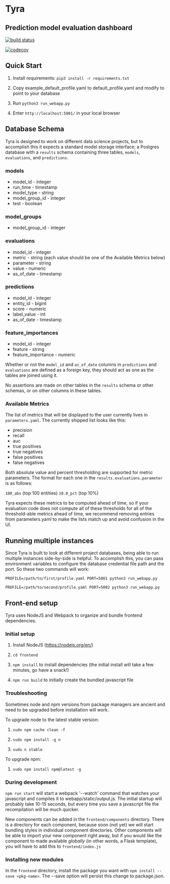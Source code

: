 # Tyra

## Prediction model evaluation dashboard

[![build status](https://travis-ci.org/dssg/tyra.svg?branch=master)](https://travis-ci.org/dssg/tyra)

[![codecov](https://codecov.io/gh/dssg/tyra/branch/master/graph/badge.svg)](https://codecov.io/gh/dssg/tyra)

## Quick Start

1. Install requirements: `pip3 install -r requirements.txt`

2. Copy example_default_profile.yaml to default_profile.yaml and modify to point to your database

3. Run `python3 run_webapp.py`

4. Enter `http://localhost:5001/` in your local browser

## Database Schema
Tyra is designed to work on different data science projects, but to accomplish this it expects a standard model storage interface; a Postgres database with a `results` schema containing three tables, `models`, `evaluations`, and `predictions`.

### models
- model_id - integer
- run_time - timestamp
- model_type - string
- model_group_id - integer
- test - boolean

### model_groups
- model_group_id - integer

### evaluations
- model_id - integer
- metric - string (each value should be one of the Available Metrics below)
- parameter - string
- value - numeric
- as_of_date - timestamp

### predictions
- model_id - integer
- entity_id - bigint
- score - numeric
- label_value - int
- as_of_date - timestamp

### feature_importances
- model_id - integer
- feature - string
- feature_importance - numeric

Whether or not the `model_id` and `as_of_date` columns in `predictions` and `evaluations` are defined as a foreign key, they should act as one as the tables are joined using it.

No assertions are made on other tables in the `results` schema or other schemas, or on other columns in these tables.

### Available Metrics
The list of metrics that will be displayed to the user currently lives in `parameters.yaml`. The currently shipped list looks like this:
- precision
- recall
- auc
- true positives
- true negatives
- false positives
- false negatives

Both absolute value and percent thresholding are supported for metric parameters. The format for each one in the `results.evaluations.parameter` is as follows:

`100_abs` (top 100 entities)
`10.0_pct` (top 10%)

Tyra expects these metrics to be computed ahead of time, so if your evaluation code does not compute all of these thresholds for all of the threshold-able metrics ahead of time, we recommend removing entries from parameters.yaml to make the lists match up and avoid confusion in the UI.


## Running multiple instances
Since Tyra is built to look at different project databases, being able to run multiple instances side-by-side is helpful. To accomplish this, you can pass environment variables to configure the database credential file path and the port. So these two commands will work:

`PROFILE=/path/to/first/profile.yaml PORT=5001 python3 run_webapp.py`

`PROFILE=/path/to/second/profile.yaml PORT=5002 python3 run_webapp.py`

## Front-end setup

Tyra uses NodeJS and Webpack to organize and bundle frontend dependencies.

### Initial setup
1. Install NodeJS (https://nodejs.org/en/)

2. `cd frontend`

3. `npm install` to install dependencies (the initial install will take a few minutes, go have a snack!)

4. `npm run build` to initially create the bundled javascript file

### Troubleshooting

Sometimes node and npm versions from package managers are ancient and need to be upgraded before installation will work.

To upgrade node to the latest stable version:

1. `sudo npm cache clean -f`

2. `sudo npm install -g n`

3. `sudo n stable`

To upgrade npm:

1. `sudo npm install npm@latest -g`

### During development
`npm run start` will start a webpack '--watch' command that watches your javascript and compiles it to webapp/static/output.js. The initial startup will probably take 10-15 seconds, but every time you save a javascript file the recompilation will be much quicker.

New components can be added in the `frontend/components` directory. There is a directory for each component, because soon (not yet) we will start bundling styles in individual component directories. Other components will be able to import your new component right away, but if you would like the component to made available *globally* (in other words, a Flask template), you will have to add this to `frontend/index.js`

### Installing new modules
In the `frontend` directory, install the package you want with `npm install --save <pkg-name>`. The --save option will persist this change to package.json.
